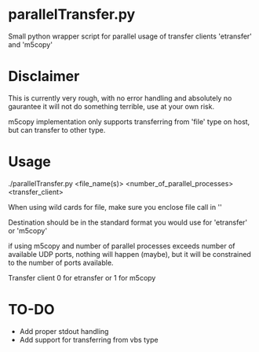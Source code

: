 # parallelTransfer.py
Small python wrapper script for parallel usage of transfer clients 'etransfer' and 'm5copy'

# Disclaimer 

This is currently very rough, with no error handling and absolutely no gaurantee it will not do something terrible, use at your own risk.

m5copy implementation only supports transferring from 'file' type on host, but can transfer to other type.

# Usage 

./parallelTransfer.py <file_name(s)> <test> <number_of_parallel_processes> <transfer_client>

When using wild cards for file, make sure you enclose file call in ''

Destination should be in the standard format you would use for 'etransfer' or 'm5copy'

if using m5copy and number of parallel processes exceeds number of available UDP ports, nothing will happen (maybe), but it will be constrained to the number of ports available.

Transfer client 0 for etransfer or 1 for m5copy

# TO-DO

* Add proper stdout handling
* Add support for transferring from vbs type